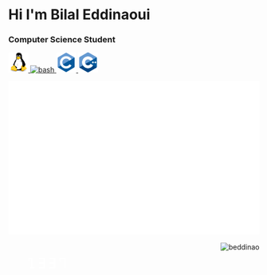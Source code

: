 <h1 align="start">Hi I'm Bilal Eddinaoui</h1>
<h3 align="start">Computer Science Student</h3>

<!--<a href="https://github.com/oakoudad/badge42"><img src="https://badge.mediaplus.ma/black/beddinao" alt="beddinao's 42 stats" /></a>-->
<!--<a href="https://github.com/oakoudad/badge42"><img src="https://badge.mediaplus.ma/darkblue/beddinao" alt="beddinao's 42 stats" /></a>-->
<!--<a href="https://github.com/oakoudad/badge42"><img src="https://badge.mediaplus.ma/kettlebells/beddinao" alt="beddinao's 42 stats" /></a>-->


<p align="left"> <a href="https://www.linux.org/" target="_blank" rel="noreferrer"> <img src="https://raw.githubusercontent.com/devicons/devicon/master/icons/linux/linux-original.svg" alt="linux" width="40" height="40"/> </a> <a href="https://www.gnu.org/software/bash/" target="_blank" rel="noreferrer"> <img src="https://www.vectorlogo.zone/logos/gnu_bash/gnu_bash-icon.svg" alt="bash" width="40" height="40"/> </a> <a href="https://www.cprogramming.com/" target="_blank" rel="noreferrer"> <img src="https://raw.githubusercontent.com/devicons/devicon/master/icons/c/c-original.svg" alt="c" width="40" height="40"/> </a> <a href="https://www.w3schools.com/cpp/" target="_blank" rel="noreferrer"> <img src="https://raw.githubusercontent.com/devicons/devicon/master/icons/cplusplus/cplusplus-original.svg" alt="cplusplus" width="40" height="40"/> </a> </p>

<div width="100%" align="center" >
  <img src="./42-stats-badge.svg" alt="42-stats-badge"  />
</div>

<p align="right"> <img src="https://komarev.com/ghpvc/?username=beddinao&label=Profile%20views&color=c7c7cc&style=flat-square" alt="beddinao" /> </p>

<figure>
  <svg viewBox="0 0 76 20" width="76" height="20" fill="none" xmlns="http://www.w3.org/2000/svg">
<path d="M2.8333 17.6623H5.92418V2.33766H2.31816V5.45455H0V1.49012e-07H8.75748V17.6623H11.8484V20H2.8333V17.6623Z" fill="white"></path>
<path d="M21.3785 17.6623H30.6512V10.9091H22.1513V8.57143H30.6512V2.33766H21.3785V0H33.4845V20H21.3785V17.6623Z" fill="white"></path>
<path d="M42.2419 17.6623H51.5146V10.9091H43.0147V8.57143H51.5146V2.33766H42.2419V0H54.3479V20H42.2419V17.6623Z" fill="white"></path>
<path d="M72.6355 2.33766H64.9084V7.27273H62.5902V0H75.2113V20H72.6355V2.33766Z" fill="white"></path>
</svg>

</figure>

